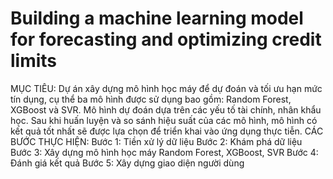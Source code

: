 # Building a machine learning model for forecasting and optimizing credit limits
MỤC TIÊU: 
Dự án xây dựng mô hình học máy để dự đoán và tối ưu hạn mức tín dụng, cụ thể ba mô hình được sử dụng bao gồm: Random Forest, XGBoost và SVR. Mô hình dự đoán dựa trên các yếu tố tài chính, nhân khẩu học. Sau khi huấn luyện và so sánh hiệu suất của các mô hình, mô hình có kết quả tốt nhất sẽ được lựa chọn để triển khai vào ứng dụng thực tiễn.
CÁC BƯỚC THỰC HIỆN:
Bước 1: Tiền xử lý dữ liệu
Bước 2: Khám phá dữ liệu
Bước 3: Xây dựng mô hình học máy Random Forest, XGBoost, SVR 
Bước 4: Đánh giá kết quả
Bước 5: Xây dựng giao diện người dùng
